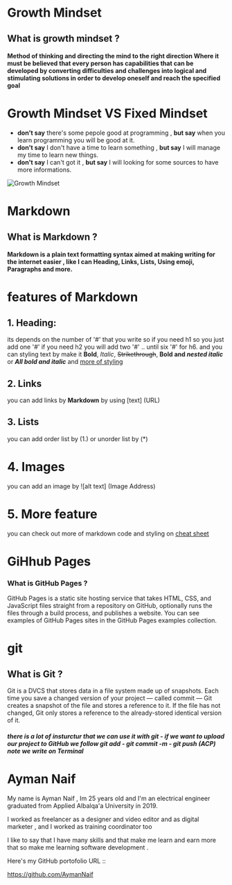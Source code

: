 # Growth Mindset
## What is growth mindset ?
#### Method of **thinking** and directing the mind to the right direction Where it must be believed that every person has capabilities that can be developed by converting **difficulties and challenges** into logical and stimulating solutions in order to develop oneself and reach the specified goal

# Growth Mindset VS Fixed Mindset
* **don't say** there's some pepole good at programming , **but say** when you learn programming you will be good at it.
* **don't say** I don't have a time to learn something , **but say** I will manage my time to learn new things.
*  **don't say** I can't got it , **but say** I will looking for some sources to have more informations.


![Growth Mindset](https://3kllhk1ibq34qk6sp3bhtox1-wpengine.netdna-ssl.com/wp-content/uploads/NewGrowthMindset2.png)

# Markdown
## What is Markdown ?
#### Markdown is a plain text formatting syntax aimed at making writing for the internet easier , like I can **Heading, Links, Lists, Using emoji, Paragraphs and more.**
# features of Markdown 
## 1. Heading:
its depends on the number of '#' that you write so if you need h1 so you just add one '#' if you need h2 you will add two '#' .. until six '#' for h6.
and you can styling text by make it **Bold**, *Italic*, ~~Strikethrough~~, **Bold and _nested italic_** or ***All bold and italic*** and [more of styling](https://docs.github.com/en/github/writing-on-github/basic-writing-and-formatting-syntax)

## 2. Links
you can add links by **Markdown** by using [text] (URL)

## 3. Lists
you can add order list by (1.) or unorder list by (*)

# 4. Images
you can add an image by
![alt text] (Image Address)

# 5. More feature 

you can check out more of markdown code and styling on [cheat sheet](https://github.com/adam-p/markdown-here/wiki/Markdown-Cheatsheet)

# GiHhub Pages
### What is GitHub Pages ?
GitHub Pages is a static site hosting service that takes HTML, CSS, and JavaScript files straight from a repository on GitHub, optionally runs the files through a build process, and publishes a website. You can see examples of GitHub Pages sites in the GitHub Pages examples collection.

# git
## What is Git ?
Git is a DVCS that stores data in a file system made up of snapshots. Each time you save a changed version of your project — called commit — Git creates a snapshot of the file and stores a reference to it. If the file has not changed, Git only stores a reference to the already-stored identical version of it.

##### there is a lot of insturctur that we can use it with git - if we want to upload our project to GitHub we follow git add - git commit -m - git push (ACP) *note* we write on **Terminal**

# Ayman Naif

My name is Ayman Naif , Im 25 years old and I'm an electrical engineer graduated from Applied Albalqa'a University in 2019.

I worked as freelancer as a designer and video editor and as digital marketer , and I worked as training coordinator too 

I like to say that I have many skills and that make me learn and earn more that so make me learning software development .

 

Here's my GitHub portofolio URL ::

https://github.com/AymanNaif
